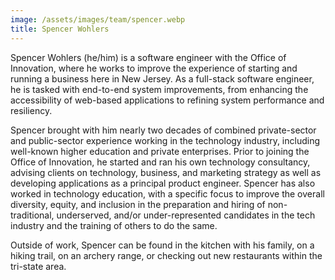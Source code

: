 ```yaml
---
image: /assets/images/team/spencer.webp
title: Spencer Wohlers
---
```


Spencer Wohlers (he/him) is a software engineer with the Office of Innovation, where he works to improve the experience of starting and running a business here in New Jersey. As a full-stack software engineer, he is tasked with end-to-end system improvements, from enhancing the accessibility of web-based applications to refining system performance and resiliency.

Spencer brought with him nearly two decades of combined private-sector and public-sector experience working in the technology industry, including well-known higher education and private enterprises. Prior to joining the Office of Innovation, he started and ran his own technology consultancy, advising clients on technology, business, and marketing strategy as well as developing applications as a principal product engineer. Spencer has also worked in technology education, with a specific focus to improve the overall diversity, equity, and inclusion in the preparation and hiring of non-traditional, underserved, and/or under-represented candidates in the tech industry and the training of others to do the same.

Outside of work, Spencer can be found in the kitchen with his family, on a hiking trail, on an archery range, or checking out new restaurants within the tri-state area.
